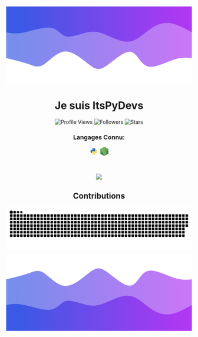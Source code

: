 ![Header](./header.png)

<h1 align="center">Je suis ItsPyDevs</h1>
<a href="https://github.com/imvast"></a>

<p align="center">
  <img height="25" src="https://api.visitorbadge.io/api/VisitorHit?user=ItsPyDevs&countColorcountColor&countColor=%23006EFF" alt="Profile Views"/>
  <img height="25" src="https://img.shields.io/github/followers/ItsPyDevs?color=4a12ba&style=for-the-badge&logo=github&label=Follow" alt="Followers"/>
  <img height="25" src="https://img.shields.io/github/stars/ItsPyDevs?color=f429ff&style=for-the-badge&logo=github&label=Stars" alt="Stars"/>
</p>
<h3 align="center">Langages Connu:</h5>
<p align="center">
  <code><img height="25" src="https://raw.githubusercontent.com/github/explore/main/topics/python/python.png"></code>
  <code><img height="25" src="https://raw.githubusercontent.com/github/explore/main/topics/nodejs/nodejs.png"></code>
</p>

<br>

<p align="center">
  <img src="https://github-readme-stats.vercel.app/api/?username=ItsPyDevs&title_color=674fc9&text_color=9f9f9f&show_icons=true&bg_color=00000000&hide_border=true&icon_color=674fc9&hide_title=true&count_private=true" />
</p>

<div align="center">
  <h2 align="center">Contributions</h2>
  <img src="https://raw.githubusercontent.com/mov-ebx/mov-ebx/snake/github-contribution-grid-snake-dark.svg"/>
</div>

![Footer](./footer.png)
